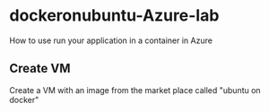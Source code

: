 # dockeronubuntu-Azure-lab
How to use run your application in a container in Azure


## Create VM

Create a VM with an image from the market place called "ubuntu on docker"


